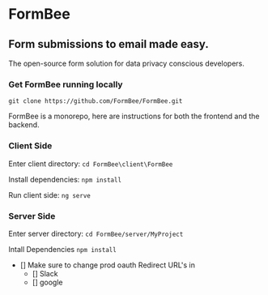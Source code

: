 # FormBee

## Form submissions to email made easy.

The open-source form solution for data privacy conscious developers.




### Get FormBee running locally
```git clone https://github.com/FormBee/FormBee.git```

FormBee is a monorepo, here are instructions for both the frontend and the backend.

### Client Side

Enter client directory: ```cd FormBee\client\FormBee```

Install dependencies: ```npm install```

Run client side: ```ng serve```


### Server Side

Enter server directory: ```cd FormBee/server/MyProject```

Intall Dependencies ```npm install```


- [] Make sure to change prod oauth Redirect URL's in
    - [] Slack
    - [] google

